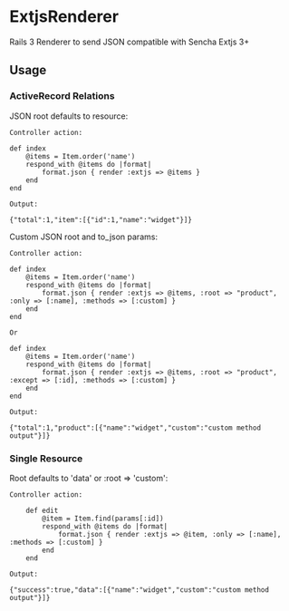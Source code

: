 # ExtjsRenderer

Rails 3 Renderer to send JSON compatible with Sencha Extjs 3+

## Usage

### ActiveRecord Relations

JSON root defaults to resource:

	Controller action:

	def index
		@items = Item.order('name')
		respond_with @items do |format|
			format.json { render :extjs => @items }
		end
	end

	Output:

	{"total":1,"item":[{"id":1,"name":"widget"}]}
	
Custom JSON root and to_json params:

	Controller action:

	def index
		@items = Item.order('name')
		respond_with @items do |format|
			format.json { render :extjs => @items, :root => "product", :only => [:name], :methods => [:custom] }
		end
	end

	Or

	def index
		@items = Item.order('name')
		respond_with @items do |format|
			format.json { render :extjs => @items, :root => "product", :except => [:id], :methods => [:custom] }
		end
	end

	Output:

	{"total":1,"product":[{"name":"widget","custom":"custom method output"}]}
	
### Single Resource

Root defaults to 'data' or :root => 'custom':

	Controller action:

		def edit
			@item = Item.find(params[:id])
			respond_with @items do |format|
				format.json { render :extjs => @item, :only => [:name], :methods => [:custom] }
			end
		end

	Output:

	{"success":true,"data":[{"name":"widget","custom":"custom method output"}]}